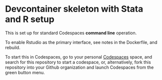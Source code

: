 # Devcontainer skeleton with Stata and R setup

This is set up for standard Codespaces **command line** operation.

To enable Rstudio as the primary interface, see notes in the Dockerfile, and rebuild.

To start this in Codespaces, go to your personal [Codespaces](https://github.com/codespaces) space, and search for this repository to start a codespace, or, alternatively, fork this repository into your Github organization and launch Codespaces from the green button menu.

